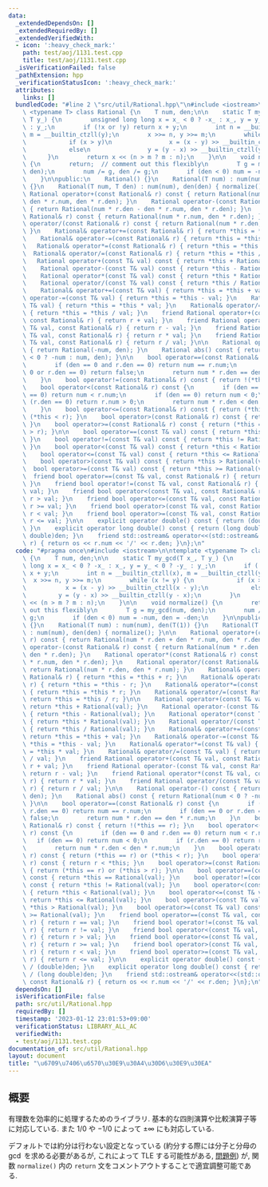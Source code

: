 ```yaml
---
data:
  _extendedDependsOn: []
  _extendedRequiredBy: []
  _extendedVerifiedWith:
  - icon: ':heavy_check_mark:'
    path: test/aoj/1131.test.cpp
    title: test/aoj/1131.test.cpp
  _isVerificationFailed: false
  _pathExtension: hpp
  _verificationStatusIcon: ':heavy_check_mark:'
  attributes:
    links: []
  bundledCode: "#line 2 \"src/util/Rational.hpp\"\n#include <iostream>\n\ntemplate\
    \ <typename T> class Rational {\n    T num, den;\n\n    static T my_gcd(T x_,\
    \ T y_) {\n        unsigned long long x = x_ < 0 ? -x_ : x_, y = y_ < 0 ? -y_\
    \ : y_;\n        if (!x or !y) return x + y;\n        int n = __builtin_ctzll(x),\
    \ m = __builtin_ctzll(y);\n        x >>= n, y >>= m;\n        while (x != y) {\n\
    \            if (x > y)\n                x = (x - y) >> __builtin_ctzll(x - y);\n\
    \            else\n                y = (y - x) >> __builtin_ctzll(y - x);\n  \
    \      }\n        return x << (n > m ? m : n);\n    }\n\n    void normalize()\
    \ {\n        return;  // comment out this flexibly\n        T g = my_gcd(num,\
    \ den);\n        num /= g, den /= g;\n        if (den < 0) num = -num, den = -den;\n\
    \    }\n\npublic:\n    Rational() {}\n    Rational(T num) : num(num), den(T(1))\
    \ {}\n    Rational(T num, T den) : num(num), den(den) { normalize(); }\n\n   \
    \ Rational operator+(const Rational& r) const { return Rational(num * r.den +\
    \ den * r.num, den * r.den); }\n    Rational operator-(const Rational& r) const\
    \ { return Rational(num * r.den - den * r.num, den * r.den); }\n    Rational operator*(const\
    \ Rational& r) const { return Rational(num * r.num, den * r.den); }\n    Rational\
    \ operator/(const Rational& r) const { return Rational(num * r.den, den * r.num);\
    \ }\n    Rational& operator+=(const Rational& r) { return *this = *this + r; }\n\
    \    Rational& operator-=(const Rational& r) { return *this = *this - r; }\n \
    \   Rational& operator*=(const Rational& r) { return *this = *this * r; }\n  \
    \  Rational& operator/=(const Rational& r) { return *this = *this / r; }\n\n \
    \   Rational operator+(const T& val) const { return *this + Rational(val); }\n\
    \    Rational operator-(const T& val) const { return *this - Rational(val); }\n\
    \    Rational operator*(const T& val) const { return *this * Rational(val); }\n\
    \    Rational operator/(const T& val) const { return *this / Rational(val); }\n\
    \    Rational& operator+=(const T& val) { return *this = *this + val; }\n    Rational&\
    \ operator-=(const T& val) { return *this = *this - val; }\n    Rational& operator*=(const\
    \ T& val) { return *this = *this * val; }\n    Rational& operator/=(const T& val)\
    \ { return *this = *this / val; }\n    friend Rational operator+(const T& val,\
    \ const Rational& r) { return r + val; }\n    friend Rational operator-(const\
    \ T& val, const Rational& r) { return r - val; }\n    friend Rational operator*(const\
    \ T& val, const Rational& r) { return r * val; }\n    friend Rational operator/(const\
    \ T& val, const Rational& r) { return r / val; }\n\n    Rational operator-() const\
    \ { return Rational(-num, den); }\n    Rational abs() const { return Rational(num\
    \ < 0 ? -num : num, den); }\n\n    bool operator==(const Rational& r) const {\n\
    \        if (den == 0 and r.den == 0) return num == r.num;\n        if (den ==\
    \ 0 or r.den == 0) return false;\n        return num * r.den == den * r.num;\n\
    \    }\n    bool operator!=(const Rational& r) const { return !(*this == r); }\n\
    \    bool operator<(const Rational& r) const {\n        if (den == 0 and r.den\
    \ == 0) return num < r.num;\n        if (den == 0) return num < 0;\n        if\
    \ (r.den == 0) return r.num > 0;\n        return num * r.den < den * r.num;\n\
    \    }\n    bool operator<=(const Rational& r) const { return (*this == r) or\
    \ (*this < r); }\n    bool operator>(const Rational& r) const { return r < *this;\
    \ }\n    bool operator>=(const Rational& r) const { return (*this == r) or (*this\
    \ > r); }\n\n    bool operator==(const T& val) const { return *this == Rational(val);\
    \ }\n    bool operator!=(const T& val) const { return *this != Rational(val);\
    \ }\n    bool operator<(const T& val) const { return *this < Rational(val); }\n\
    \    bool operator<=(const T& val) const { return *this <= Rational(val); }\n\
    \    bool operator>(const T& val) const { return *this > Rational(val); }\n  \
    \  bool operator>=(const T& val) const { return *this >= Rational(val); }\n  \
    \  friend bool operator==(const T& val, const Rational& r) { return r == val;\
    \ }\n    friend bool operator!=(const T& val, const Rational& r) { return r !=\
    \ val; }\n    friend bool operator<(const T& val, const Rational& r) { return\
    \ r > val; }\n    friend bool operator<=(const T& val, const Rational& r) { return\
    \ r >= val; }\n    friend bool operator>(const T& val, const Rational& r) { return\
    \ r < val; }\n    friend bool operator>=(const T& val, const Rational& r) { return\
    \ r <= val; }\n\n    explicit operator double() const { return (double)num / (double)den;\
    \ }\n    explicit operator long double() const { return (long double)num / (long\
    \ double)den; }\n    friend std::ostream& operator<<(std::ostream& os, const Rational&\
    \ r) { return os << r.num << '/' << r.den; }\n};\n"
  code: "#pragma once\n#include <iostream>\n\ntemplate <typename T> class Rational\
    \ {\n    T num, den;\n\n    static T my_gcd(T x_, T y_) {\n        unsigned long\
    \ long x = x_ < 0 ? -x_ : x_, y = y_ < 0 ? -y_ : y_;\n        if (!x or !y) return\
    \ x + y;\n        int n = __builtin_ctzll(x), m = __builtin_ctzll(y);\n      \
    \  x >>= n, y >>= m;\n        while (x != y) {\n            if (x > y)\n     \
    \           x = (x - y) >> __builtin_ctzll(x - y);\n            else\n       \
    \         y = (y - x) >> __builtin_ctzll(y - x);\n        }\n        return x\
    \ << (n > m ? m : n);\n    }\n\n    void normalize() {\n        return;  // comment\
    \ out this flexibly\n        T g = my_gcd(num, den);\n        num /= g, den /=\
    \ g;\n        if (den < 0) num = -num, den = -den;\n    }\n\npublic:\n    Rational()\
    \ {}\n    Rational(T num) : num(num), den(T(1)) {}\n    Rational(T num, T den)\
    \ : num(num), den(den) { normalize(); }\n\n    Rational operator+(const Rational&\
    \ r) const { return Rational(num * r.den + den * r.num, den * r.den); }\n    Rational\
    \ operator-(const Rational& r) const { return Rational(num * r.den - den * r.num,\
    \ den * r.den); }\n    Rational operator*(const Rational& r) const { return Rational(num\
    \ * r.num, den * r.den); }\n    Rational operator/(const Rational& r) const {\
    \ return Rational(num * r.den, den * r.num); }\n    Rational& operator+=(const\
    \ Rational& r) { return *this = *this + r; }\n    Rational& operator-=(const Rational&\
    \ r) { return *this = *this - r; }\n    Rational& operator*=(const Rational& r)\
    \ { return *this = *this * r; }\n    Rational& operator/=(const Rational& r) {\
    \ return *this = *this / r; }\n\n    Rational operator+(const T& val) const {\
    \ return *this + Rational(val); }\n    Rational operator-(const T& val) const\
    \ { return *this - Rational(val); }\n    Rational operator*(const T& val) const\
    \ { return *this * Rational(val); }\n    Rational operator/(const T& val) const\
    \ { return *this / Rational(val); }\n    Rational& operator+=(const T& val) {\
    \ return *this = *this + val; }\n    Rational& operator-=(const T& val) { return\
    \ *this = *this - val; }\n    Rational& operator*=(const T& val) { return *this\
    \ = *this * val; }\n    Rational& operator/=(const T& val) { return *this = *this\
    \ / val; }\n    friend Rational operator+(const T& val, const Rational& r) { return\
    \ r + val; }\n    friend Rational operator-(const T& val, const Rational& r) {\
    \ return r - val; }\n    friend Rational operator*(const T& val, const Rational&\
    \ r) { return r * val; }\n    friend Rational operator/(const T& val, const Rational&\
    \ r) { return r / val; }\n\n    Rational operator-() const { return Rational(-num,\
    \ den); }\n    Rational abs() const { return Rational(num < 0 ? -num : num, den);\
    \ }\n\n    bool operator==(const Rational& r) const {\n        if (den == 0 and\
    \ r.den == 0) return num == r.num;\n        if (den == 0 or r.den == 0) return\
    \ false;\n        return num * r.den == den * r.num;\n    }\n    bool operator!=(const\
    \ Rational& r) const { return !(*this == r); }\n    bool operator<(const Rational&\
    \ r) const {\n        if (den == 0 and r.den == 0) return num < r.num;\n     \
    \   if (den == 0) return num < 0;\n        if (r.den == 0) return r.num > 0;\n\
    \        return num * r.den < den * r.num;\n    }\n    bool operator<=(const Rational&\
    \ r) const { return (*this == r) or (*this < r); }\n    bool operator>(const Rational&\
    \ r) const { return r < *this; }\n    bool operator>=(const Rational& r) const\
    \ { return (*this == r) or (*this > r); }\n\n    bool operator==(const T& val)\
    \ const { return *this == Rational(val); }\n    bool operator!=(const T& val)\
    \ const { return *this != Rational(val); }\n    bool operator<(const T& val) const\
    \ { return *this < Rational(val); }\n    bool operator<=(const T& val) const {\
    \ return *this <= Rational(val); }\n    bool operator>(const T& val) const { return\
    \ *this > Rational(val); }\n    bool operator>=(const T& val) const { return *this\
    \ >= Rational(val); }\n    friend bool operator==(const T& val, const Rational&\
    \ r) { return r == val; }\n    friend bool operator!=(const T& val, const Rational&\
    \ r) { return r != val; }\n    friend bool operator<(const T& val, const Rational&\
    \ r) { return r > val; }\n    friend bool operator<=(const T& val, const Rational&\
    \ r) { return r >= val; }\n    friend bool operator>(const T& val, const Rational&\
    \ r) { return r < val; }\n    friend bool operator>=(const T& val, const Rational&\
    \ r) { return r <= val; }\n\n    explicit operator double() const { return (double)num\
    \ / (double)den; }\n    explicit operator long double() const { return (long double)num\
    \ / (long double)den; }\n    friend std::ostream& operator<<(std::ostream& os,\
    \ const Rational& r) { return os << r.num << '/' << r.den; }\n};\n"
  dependsOn: []
  isVerificationFile: false
  path: src/util/Rational.hpp
  requiredBy: []
  timestamp: '2023-01-12 23:01:53+09:00'
  verificationStatus: LIBRARY_ALL_AC
  verifiedWith:
  - test/aoj/1131.test.cpp
documentation_of: src/util/Rational.hpp
layout: document
title: "\u6709\u7406\u6570\u30E9\u30A4\u30D6\u30E9\u30EA"
---
```


## 概要
有理数を効率的に処理するためのライブラリ. 基本的な四則演算や比較演算子等に対応している. また $1/0$ や $-1/0$ によって $\pm \infty$ にも対応している.

デフォルトでは約分は行わない設定となっている (約分する際には分子と分母の $\gcd$ を求める必要があるが, これによって TLE する可能性がある, [問題例](https://onlinejudge.u-aizu.ac.jp/problems/1131)) が, 関数 `normalize()` 内の `return` 文をコメントアウトすることで適宜調整可能である.
